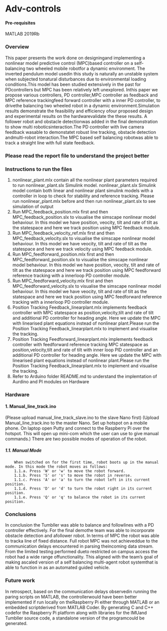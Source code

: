 # Adv-controls

#### Pre-requisites
MATLAB 2019Rb


### Overview
This  paper  presents  the  work  done  on  designingand  implementing  a  nonlinear  model  predictive  control  (MPC)based  controller  on  a  self-balancing  two  wheeled  mobile  robotfor a dynamic environment. The inverted pendulum model usedin  this  study  is  naturally  an  unstable  system  when  subjected  tonatural  disturbances  due  to  environmental  loading  conditions.This  model  has  been  studied  extensively  in  the  past  for  PDcontrollers  but  MPC  has  been  relatively  left  unexplored.  Inthis   paper   we   propose   various   controllers,   PD   controller,MPC   controller   as   feedback   and   MPC   reference   trackingfeed  forward  controller  with  a  inner  PD  controller,  to  drivethe  balancing  two  wheeled  robot  in  a  dynamic  environment.Simulation  results  demonstrate  the  feasibility  and  efficiency  ofour  proposed  design  and  experimental  results  on  the  hardwarevalidate the these results. A follower robot and obstacle detectionwas  added  in  the  final  demonstration  to  show  multi  roboticsinteraction.The  PD  controller  with  live  camera  feedback  wasable  to  demonstatet  robust  line  tracking,  obstacle  detection  andmulti-robot   interaction.The   MPC   based   self   balancing   robotwas  able  to  track  a  straight  line  with  full  state  feedback.

### Please read the report file to understand the project better 

### Instructions to run the files
1. nonlinear_plant.mlx contain all the nonlinear plant parameters required to run nonlinear_plant.slx Simulink model. nonlinear_plant.slx Simulink model contain both linear and nonlinear plant simulink models with a controller in loop to check for stability and reference tracking. Please run nonlinear_plant.mlx before and then run nonlinear_plant.slx to see simulation of output
2. Run MPC_feedback_position.mlx first and then MPC_feedback_position.slx to visualise the simscape nonlinear model behaviour. In this model we have position, veocity, tilt and rate of tilt as the statespace and here we track position using MPC feedback module.
3. Run MPC_feedback_velocity_ref.mlx first and then MPC_feedback_velocity.slx to visualise the simscape nonlinear model behaviour. In this model we have veocity, tilt and rate of tilt as the statespace and here we track velocity using MPC feedback module.
4. Run MPC_feedforward_position.mlx first and then MPC_feedforward_position.slx to visualise the simscape nonlinear model behaviour. In this model we have position, veocity, tilt and rate of tilt as the statespace and here we track position using MPC feedforward reference tracking with a innerloop PD controller module.
5. Run MPC_feedforward_velocity.mlx first and then MPC_feedforward_velocity.slx to visualise the simscape nonlinear model behaviour. In this model we have veocity, tilt and rate of tilt as the statespace and here we track position using MPC feedforward reference tracking with a innerloop PD controller module.
6. Position Tracking Feedback_linearplant.mlx implements feedback controller with MPC statespace as position,velocity,tilt and rate of tilt and additional PD controller for heading angle. Here we update the MPC with linearised plant equations instead of nonlinear plant.Please run the Position Tracking Feedback_linearplant.mlx to implement and visualise the tracking.
7. Position Tracking Feedforward_linearplant.mlx implements feedback controller with feedforward reference tracking MPC statespace as position,velocity,tilt and rate of tilt with inner loop PID controller and an additional PD controller for heading angle. Here we update the MPC with linearised plant equations instead of nonlinear plant.Please run the Position Tracking Feedback_linearplant.mlx to implement and visualise the tracking.
8. Refer to Arduino folder README.md to understand the implemtation of Aurdino and PI modules on Hardware


### Hardware
#### 1. Manual_line_track.ino
  (Please upload manual_line_track_slave.ino to the slave Nano first)
  (Upload Manual_line_track.ino to the master Nano. Set up hotspot on a mobile phone. On laptop open Putty and connect to the Raspberry Pi over the hotspot. This will open up     mini-com which the user can use to give manual commands.)
  There are two possible modes of operation of the robot.
  ##### 1.1. Manual Mode 
        When switched on for the first time, robot boots up in the manual mode. In this mode the robot moves as follows:
        1.1.a. Press 'W' or 'w' to move the robot forward.
        1.1.b. Press 'S' or 's' to move the robot in reverse.
        1.1.c. Press 'A' or 'a' to turn the robot left in its current position.
        1.1.d. Press 'D' or 'd' to turn the robot right in its current position.
        1.1.e. Press 'Q' or 'q' to balance the robot in its current position.
  


### Conclusions
In conclusion the Tumbller was able to balance and followlines  with  a  PD  controller  effectively.  For  the  final  demothe  team  was  able  to  incorporate  obstacle  detection  and  afollower  robot.  In  terms  of  MPC  the  robot  was  able  to  tracka  line  of  fixed  distance.  Full  robot  MPC  was  not  achieveddue  to  the  communication  delays  encountered  in  parsing  theincoming data stream. From the limited testing performed dueto restricted on campus access the robot had a wide range offunctionality.  This  aligned  with  the  team’s  goal  of  making  ascaled  version  of  a  self  balancing  multi-agent  robot  systemthat is able to function in as an automated guided vehicle.

### Future work
In retrospect, based on the communication delays observedin  running  the  paring  scripts  on  MATLAB,  the  controllerwould  have  been  better  implemented  if  run  locally  on  theRaspberry Pi either through MATLAB or an embedded scriptderived from MATLAB Coder. By generating C and C++ codefor the Raspberry Pi platform along with libraries for the IMUand Tumbller source code, a standalone version of the programcould be generated.







